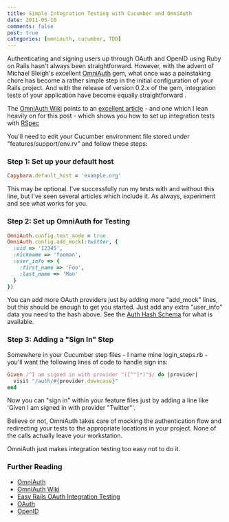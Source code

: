 ```yaml
--- 
title: Simple Integration Testing with Cucumber and OmniAuth
date: 2011-05-10
comments: false
post: true
categories: [omniauth, cucumber, TDD]
---
```

Authenticating and signing users up through OAuth and OpenID using Ruby on Rails hasn't always been straightforward. However, with the advent of Michael Bleigh's excellent [OmniAuth](https://github.com/intridea/omniauth) gem, what once was a painstaking chore has become a rather simple step in the initial configuration of your Rails project. And with the release of version 0.2.x of the gem, integration tests of your application have become equally straightforward .

The [OmniAuth Wiki](https://github.com/intridea/omniauth/wiki) points to an [excellent article](http://blog.zerosum.org/2011/03/19/easy-rails-outh-integration-testing.html) - and one which I lean heavily on for this post - which shows you how to set up integration tests with [RSpec](https://github.com/rspec/rspec)

You'll need to edit your Cucumber environment file stored under "features/support/env.rv" and follow these steps:

### Step 1: Set up your default host
``` ruby
Capybara.default_host = 'example.org'
```

This may be optional. I've successfully run my tests with and without this line, but I've seen several articles which include it. As always, experiment and see what works for you.

### Step 2: Set up OmniAuth for Testing
``` ruby
OmniAuth.config.test_mode = true
OmniAuth.config.add_mock(:twitter, {
  :uid => '12345',
  :nickname => 'fooman',
  :user_info => {
    :first_name => 'Foo',
    :last_name => 'Man'
  }
})
```

You can add more OAuth providers just by adding more "add_mock" lines, but this should be enough to get you started. Just add any extra "user_info" data you need to the hash above. See the [Auth Hash Schema](https://github.com/intridea/omniauth/wiki/Auth-Hash-Schema) for what is available.

### Step 3: Adding a "Sign In" Step
Somewhere in your Cucumber step files - I name mine login_steps.rb - you'll want the following lines of code to handle sign ins:
``` ruby
Given /^I am signed in with provider "([^"]*)"$/ do |provider|
  visit "/auth/#{provider.downcase}"
end
```

Now you can "sign in" within your feature files just by adding a line like 'Given I am signed in with provider "Twitter"'.

Believe or not, OmniAuth takes care of mocking the authentication flow and redirecting your tests to the appropriate locations in your project. None of the calls actually leave your workstation.

OmniAuth just makes integration testing too easy not to do it.

### Further Reading
* [OmniAuth](https://github.com/intridea/omniauth)
* [OmniAuth Wiki](https://github.com/intridea/omniauth/wiki)
* [Easy Rails OAuth Integration Testing](http://blog.zerosum.org/2011/03/19/easy-rails-outh-integration-testing.html)
* [OAuth](http://oauth.net/)
* [OpenID](http://openid.net/)
